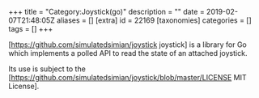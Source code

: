 +++
title = "Category:Joystick(go)"
description = ""
date = 2019-02-07T21:48:05Z
aliases = []
[extra]
id = 22169
[taxonomies]
categories = []
tags = []
+++

[https://github.com/simulatedsimian/joystick joystick] is a library for Go which implements a polled API to read the state of an attached joystick.

Its use is subject to the [https://github.com/simulatedsimian/joystick/blob/master/LICENSE MIT License].
